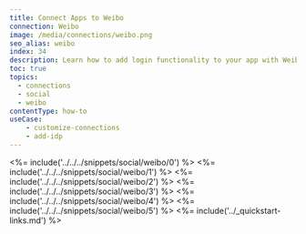 ```yaml
---
title: Connect Apps to Weibo
connection: Weibo
image: /media/connections/weibo.png
seo_alias: weibo
index: 34
description: Learn how to add login functionality to your app with Weibo.
toc: true
topics:
  - connections
  - social
  - weibo
contentType: how-to
useCase:
    - customize-connections
    - add-idp
---
```

<%= include('../../../snippets/social/weibo/0') %> 
<%= include('../../../snippets/social/weibo/1') %> 
<%= include('../../../snippets/social/weibo/2') %> 
<%= include('../../../snippets/social/weibo/3') %> 
<%= include('../../../snippets/social/weibo/4') %> 
<%= include('../../../snippets/social/weibo/5') %> 
<%= include('../_quickstart-links.md') %>
